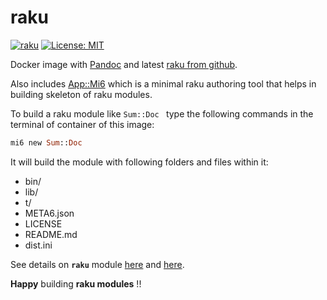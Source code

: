 # raku

[![raku](https://img.shields.io/badge/raku>=2019.01-blue.svg)](https://github.com/rakudo/rakudo)
[![License: MIT](https://img.shields.io/badge/License-MIT-yellow.svg)](https://opensource.org/licenses/MIT)


Docker image with [Pandoc](https://pandoc.org/index.html) and latest [raku from github](https://github.com/rakudo/rakudo).


Also includes [App::Mi6](https://github.com/skaji/mi6) which is a minimal raku authoring tool
that helps in building skeleton of raku modules.

To build a raku module like  `Sum::Doc ` type the following commands in the terminal of container of this image:

  ```raku
  mi6 new Sum::Doc
  ```
  
It will build the module with following folders and files within it:

  - bin/
  - lib/
  - t/
  - META6.json
  - LICENSE
  - README.md
  - dist.ini

See details on **`raku`** module [here](https://docs.perl6.org/language/module-packages) and [here](https://docs.perl6.org/language/modules).

**Happy** building **raku modules** !!
  


